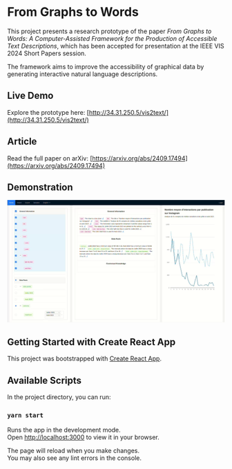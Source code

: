 # From Graphs to Words

This project presents a research prototype of the paper *From Graphs to Words: A Computer-Assisted Framework for the Production of Accessible Text Descriptions*, which has been accepted for presentation at the IEEE VIS 2024 Short Papers session.

The framework aims to improve the accessibility of graphical data by generating interactive natural language descriptions.

## Live Demo
Explore the prototype here: [http://34.31.250.5/vis2text/](http://34.31.250.5/vis2text/)

## Article
Read the full paper on arXiv: [https://arxiv.org/abs/2409.17494](https://arxiv.org/abs/2409.17494)

## Demonstration
![Demo GIF](demo.gif)

## Getting Started with Create React App

This project was bootstrapped with [Create React App](https://github.com/facebook/create-react-app).

## Available Scripts

In the project directory, you can run:

### `yarn start`

Runs the app in the development mode.\
Open [http://localhost:3000](http://localhost:3000) to view it in your browser.

The page will reload when you make changes.\
You may also see any lint errors in the console.